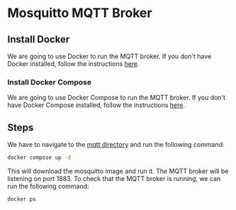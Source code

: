 
# Mosquitto MQTT Broker

## Install Docker
We are going to use Docker to run the MQTT broker.
If you don't have Docker installed, follow the
instructions [here](https://docs.docker.com/engine/install/).


### Install Docker Compose

We are going to use Docker Compose to run the MQTT broker.
If you don't have Docker Compose installed, follow the
instructions [here](https://docs.docker.com/compose/install/).

## Steps

We have to navigate to the [mqtt directory](mqtt) and run the following
command:

```bash
docker compose up -d
```

This will download the mosquitto image and run it. The MQTT broker will be
listening on port 1883. To check that the MQTT broker is running, we can run
the following command:

```bash
docker ps
```







